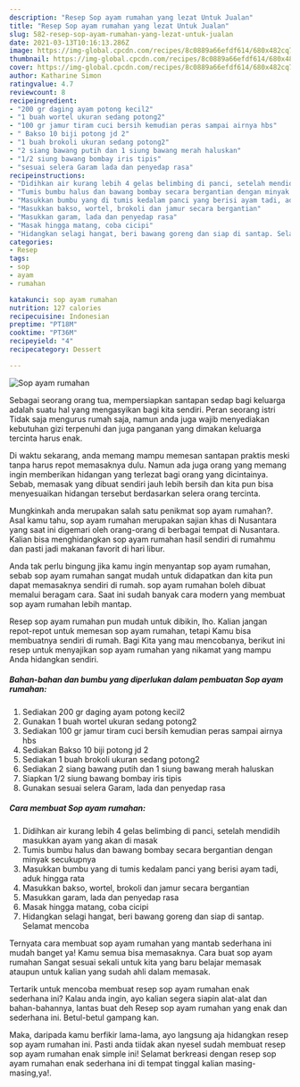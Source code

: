 ```yaml
---
description: "Resep Sop ayam rumahan yang lezat Untuk Jualan"
title: "Resep Sop ayam rumahan yang lezat Untuk Jualan"
slug: 582-resep-sop-ayam-rumahan-yang-lezat-untuk-jualan
date: 2021-03-13T10:16:13.286Z
image: https://img-global.cpcdn.com/recipes/8c0889a66efdf614/680x482cq70/sop-ayam-rumahan-foto-resep-utama.jpg
thumbnail: https://img-global.cpcdn.com/recipes/8c0889a66efdf614/680x482cq70/sop-ayam-rumahan-foto-resep-utama.jpg
cover: https://img-global.cpcdn.com/recipes/8c0889a66efdf614/680x482cq70/sop-ayam-rumahan-foto-resep-utama.jpg
author: Katharine Simon
ratingvalue: 4.7
reviewcount: 8
recipeingredient:
- "200 gr daging ayam potong kecil2"
- "1 buah wortel ukuran sedang potong2"
- "100 gr jamur tiram cuci bersih kemudian peras sampai airnya hbs"
- " Bakso 10 biji potong jd 2"
- "1 buah brokoli ukuran sedang potong2"
- "2 siang bawang putih dan 1 siung bawang merah haluskan"
- "1/2 siung bawang bombay iris tipis"
- "sesuai selera Garam lada dan penyedap rasa"
recipeinstructions:
- "Didihkan air kurang lebih 4 gelas belimbing di panci, setelah mendidih masukkan ayam yang akan di masak"
- "Tumis bumbu halus dan bawang bombay secara bergantian dengan minyak secukupnya"
- "Masukkan bumbu yang di tumis kedalam panci yang berisi ayam tadi, aduk hingga rata"
- "Masukkan bakso, wortel, brokoli dan jamur secara bergantian"
- "Masukkan garam, lada dan penyedap rasa"
- "Masak hingga matang, coba cicipi"
- "Hidangkan selagi hangat, beri bawang goreng dan siap di santap. Selamat mencoba"
categories:
- Resep
tags:
- sop
- ayam
- rumahan

katakunci: sop ayam rumahan 
nutrition: 127 calories
recipecuisine: Indonesian
preptime: "PT18M"
cooktime: "PT36M"
recipeyield: "4"
recipecategory: Dessert

---
```



![Sop ayam rumahan](https://img-global.cpcdn.com/recipes/8c0889a66efdf614/680x482cq70/sop-ayam-rumahan-foto-resep-utama.jpg)

Sebagai seorang orang tua, mempersiapkan santapan sedap bagi keluarga adalah suatu hal yang mengasyikan bagi kita sendiri. Peran seorang istri Tidak saja mengurus rumah saja, namun anda juga wajib menyediakan kebutuhan gizi terpenuhi dan juga panganan yang dimakan keluarga tercinta harus enak.

Di waktu  sekarang, anda memang mampu memesan santapan praktis meski tanpa harus repot memasaknya dulu. Namun ada juga orang yang memang ingin memberikan hidangan yang terlezat bagi orang yang dicintainya. Sebab, memasak yang dibuat sendiri jauh lebih bersih dan kita pun bisa menyesuaikan hidangan tersebut berdasarkan selera orang tercinta. 



Mungkinkah anda merupakan salah satu penikmat sop ayam rumahan?. Asal kamu tahu, sop ayam rumahan merupakan sajian khas di Nusantara yang saat ini digemari oleh orang-orang di berbagai tempat di Nusantara. Kalian bisa menghidangkan sop ayam rumahan hasil sendiri di rumahmu dan pasti jadi makanan favorit di hari libur.

Anda tak perlu bingung jika kamu ingin menyantap sop ayam rumahan, sebab sop ayam rumahan sangat mudah untuk didapatkan dan kita pun dapat memasaknya sendiri di rumah. sop ayam rumahan boleh dibuat memalui beragam cara. Saat ini sudah banyak cara modern yang membuat sop ayam rumahan lebih mantap.

Resep sop ayam rumahan pun mudah untuk dibikin, lho. Kalian jangan repot-repot untuk memesan sop ayam rumahan, tetapi Kamu bisa membuatnya sendiri di rumah. Bagi Kita yang mau mencobanya, berikut ini resep untuk menyajikan sop ayam rumahan yang nikamat yang mampu Anda hidangkan sendiri.

<!--inarticleads1-->

##### Bahan-bahan dan bumbu yang diperlukan dalam pembuatan Sop ayam rumahan:

1. Sediakan 200 gr daging ayam potong kecil2
1. Gunakan 1 buah wortel ukuran sedang potong2
1. Sediakan 100 gr jamur tiram cuci bersih kemudian peras sampai airnya hbs
1. Sediakan  Bakso 10 biji potong jd 2
1. Sediakan 1 buah brokoli ukuran sedang potong2
1. Sediakan 2 siang bawang putih dan 1 siung bawang merah haluskan
1. Siapkan 1/2 siung bawang bombay iris tipis
1. Gunakan sesuai selera Garam, lada dan penyedap rasa




<!--inarticleads2-->

##### Cara membuat Sop ayam rumahan:

1. Didihkan air kurang lebih 4 gelas belimbing di panci, setelah mendidih masukkan ayam yang akan di masak
1. Tumis bumbu halus dan bawang bombay secara bergantian dengan minyak secukupnya
1. Masukkan bumbu yang di tumis kedalam panci yang berisi ayam tadi, aduk hingga rata
1. Masukkan bakso, wortel, brokoli dan jamur secara bergantian
1. Masukkan garam, lada dan penyedap rasa
1. Masak hingga matang, coba cicipi
1. Hidangkan selagi hangat, beri bawang goreng dan siap di santap. Selamat mencoba




Ternyata cara membuat sop ayam rumahan yang mantab sederhana ini mudah banget ya! Kamu semua bisa memasaknya. Cara buat sop ayam rumahan Sangat sesuai sekali untuk kita yang baru belajar memasak ataupun untuk kalian yang sudah ahli dalam memasak.

Tertarik untuk mencoba membuat resep sop ayam rumahan enak sederhana ini? Kalau anda ingin, ayo kalian segera siapin alat-alat dan bahan-bahannya, lantas buat deh Resep sop ayam rumahan yang enak dan sederhana ini. Betul-betul gampang kan. 

Maka, daripada kamu berfikir lama-lama, ayo langsung aja hidangkan resep sop ayam rumahan ini. Pasti anda tiidak akan nyesel sudah membuat resep sop ayam rumahan enak simple ini! Selamat berkreasi dengan resep sop ayam rumahan enak sederhana ini di tempat tinggal kalian masing-masing,ya!.

